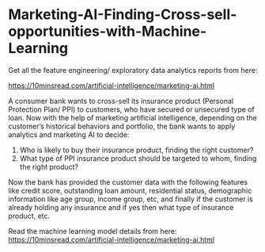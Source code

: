 # Marketing-AI-Finding-Cross-sell-opportunities-with-Machine-Learning


Get all the feature engineering/ exploratory data analytics reports from here:

https://10minsread.com/artificial-intelligence/marketing-ai.html


A consumer bank wants to cross-sell its insurance product (Personal Protection Plan/ PPI) to customers, who have secured or unsecured type of loan. Now with the help of marketing artificial intelligence, depending on the customer’s historical behaviors and portfolio, the bank wants to apply analytics and marketing AI to decide:

1. Who is likely to buy their insurance product, finding the right customer?
2. What type of PPI insurance product should be targeted to whom, finding the right product?


Now the bank has provided the customer data with the following features like credit score, outstanding loan amount, residential status, demographic information like age group, income group, etc, and finally if the customer is already holding any insurance and if yes then what type of insurance product, etc.

Read the machine learning model details from here:
https://10minsread.com/artificial-intelligence/marketing-ai.html
